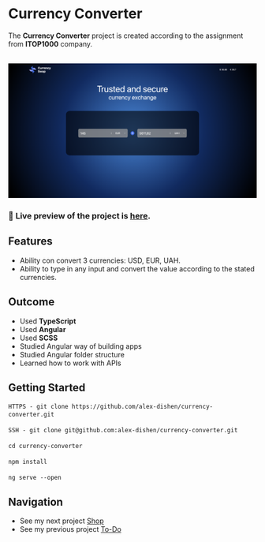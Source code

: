 # Currency Converter
The **Currency Converter** project is created according to the assignment from **ITOP1000** company.
<br>
<br>

![Preview](src/assets/currency-converter.png)

### 🔗 **Live preview** of the project is [here](https://alex-dishen.github.io/currency-converter/).

## **Features**
* Ability con convert 3 currencies: USD, EUR, UAH.
* Ability to type in any input and convert the value according to the stated currencies.

## **Outcome**
* Used **TypeScript**
* Used **Angular**
* Used **SCSS**
* Studied Angular way of building apps
* Studied Angular folder structure
* Learned how to work with APIs

## **Getting Started**
```
HTTPS - git clone https://github.com/alex-dishen/currency-converter.git

SSH - git clone git@github.com:alex-dishen/currency-converter.git

cd currency-converter

npm install

ng serve --open
```

## **Navigation**
* See my next project [Shop](https://github.com/alex-dishen/shop)
* See my previous project [To-Do](https://github.com/alex-dishen/todo-app)